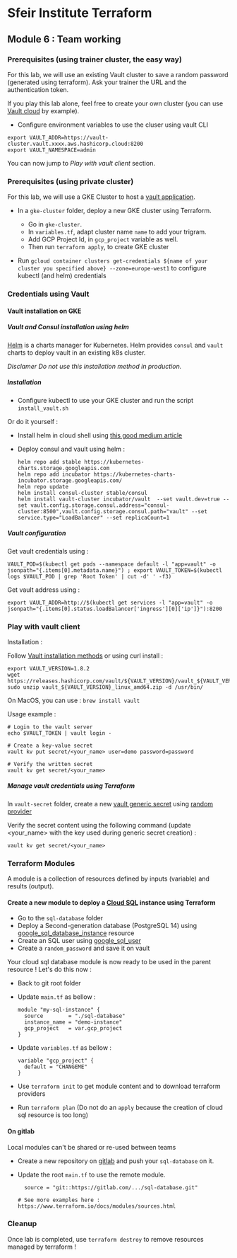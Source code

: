 # Sfeir Institute Terraform

## Module 6 : Team working

### Prerequisites (using trainer cluster, the easy way)

For this lab, we will use an existing Vault cluster to save a random password (generated using terraform).
Ask your trainer the URL and the authentication token.

If you play this lab alone, feel free to create your own cluster (you can use [Vault cloud](https://www.vaultproject.io/) by example).

* Configure environment variables to use the cluser using vault CLI
```
export VAULT_ADDR=https://vault-cluster.vault.xxxx.aws.hashicorp.cloud:8200
export VAULT_NAMESPACE=admin
```

You can now jump to *Play with vault client* section.

### Prerequisites (using private cluster)

For this lab, we will use a GKE Cluster to host a [vault application](https://www.hashicorp.com/products/vault/).

* In a `gke-cluster` folder, deploy a new GKE cluster using Terraform.
  * Go in `gke-cluster`.
  * In `variables.tf`, adapt cluster name `name` to add your trigram.
  * Add GCP Project Id, in `gcp_project` variable as well.
  * Then run `terraform apply`, to create GKE cluster

* Run `gcloud container clusters get-credentials ${name of your cluster you specified above} --zone=europe-west1` to configure kubectl (and helm) credentials

### Credentials using Vault

#### Vault installation on GKE

##### Vault and Consul installation using helm

[Helm](https://helm.sh) is a charts manager for Kubernetes.
Helm provides `consul` and `vault` charts to deploy vault in an existing k8s cluster.

*Disclamer Do not use this installation method in production.*

##### Installation

* Configure kubectl to use your GKE cluster and run the script `install_vault.sh`

Or do it yourself :

* Install helm in cloud shell using [this good medium article](https://medium.com/google-cloud/installing-helm-in-google-kubernetes-engine-7f07f43c536e)
* Deploy consul and vault using helm :

  ```shell
  helm repo add stable https://kubernetes-charts.storage.googleapis.com
  helm repo add incubator https://kubernetes-charts-incubator.storage.googleapis.com/
  helm repo update
  helm install consul-cluster stable/consul
  helm install vault-cluster incubator/vault  --set vault.dev=true --set vault.config.storage.consul.address="consul-cluster:8500",vault.config.storage.consul.path="vault" --set service.type="LoadBalancer" --set replicaCount=1
  ```

##### Vault configuration

Get vault credentials using :

```shell
VAULT_POD=$(kubectl get pods --namespace default -l "app=vault" -o jsonpath="{.items[0].metadata.name}") ; export VAULT_TOKEN=$(kubectl logs $VAULT_POD | grep 'Root Token' | cut -d' ' -f3)
```

Get vault address using :

```shell
export VAULT_ADDR=http://$(kubectl get services -l "app=vault" -o jsonpath="{.items[0].status.loadBalancer['ingress'][0]['ip']}"):8200
```

### Play with vault client

Installation :

Follow [Vault installation methods](https://www.vaultproject.io/downloads) or using curl install :

```shell
export VAULT_VERSION=1.8.2
wget https://releases.hashicorp.com/vault/${VAULT_VERSION}/vault_${VAULT_VERSION}_linux_amd64.zip
sudo unzip vault_${VAULT_VERSION}_linux_amd64.zip -d /usr/bin/
```

On MacOS, you can use : `brew install vault`

Usage example :

```shell
# Login to the vault server
echo $VAULT_TOKEN | vault login -

# Create a key-value secret
vault kv put secret/<your_name> user=demo password=password

# Verify the written secret
vault kv get secret/<your_name>
```

##### Manage vault credentials using Terraform

In `vault-secret` folder, create a new [vault generic secret](https://registry.terraform.io/providers/hashicorp/vault/latest/docs) using [random provider](https://registry.terraform.io/providers/hashicorp/random/latest/docs/resources/password)

Verify the secret content using the following command (update <your_name> with the key used during generic secret creation) :

```shell
vault kv get secret/<your_name>
```

### Terraform Modules

A module is a collection of resources defined by inputs (variable) and results (output).

#### Create a new module to deploy a [Cloud SQL](https://cloud.google.com/sql) instance using Terraform

* Go to the `sql-database` folder
* Deploy a Second-generation database (PostgreSQL 14) using [google_sql_database_instance](https://registry.terraform.io/providers/hashicorp/google/latest/docs/resources/sql_database_instance) resource
* Create an SQL user using [google_sql_user](https://registry.terraform.io/providers/hashicorp/google/latest/docs/resources/sql_user)
* Create a `random_password` and save it on vault

Your cloud sql database module is now ready to be used in the parent resource ! Let's do this now :

* Back to git root folder
* Update `main.tf` as bellow :

  ```hcl
  module "my-sql-instance" {
    source        = "./sql-database"
    instance_name = "demo-instance"
    gcp_project   = var.gcp_project
  }
  ```

* Update `variables.tf` as bellow :

  ```hcl
  variable "gcp_project" {
    default = "CHANGEME"
  }
  ```

* Use `terraform init` to get module content and to download terraform providers
* Run `terraform plan` (Do not do an `apply` because the creation of cloud sql resource is too long)

#### On gitlab

Local modules can't be shared or re-used between teams

* Create a new repository on [gitlab](https://gitlab.com) and push your `sql-database` on it.
* Update the root `main.tf` to use the remote module.

  ```hcl
    source = "git::https://gitlab.com/.../sql-database.git"
  
  # See more examples here : https://www.terraform.io/docs/modules/sources.html
  ```

### Cleanup

Once lab is completed, use `terraform destroy` to remove resources managed by terraform !
